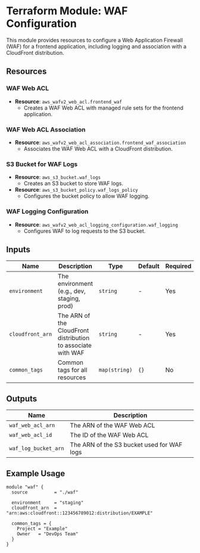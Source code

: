 # Terraform Module: WAF Configuration

This module provides resources to configure a Web Application Firewall (WAF) for a frontend application, including logging and association with a CloudFront distribution.

## Resources

### WAF Web ACL
- **Resource**: `aws_wafv2_web_acl.frontend_waf`
  - Creates a WAF Web ACL with managed rule sets for the frontend application.

### WAF Web ACL Association
- **Resource**: `aws_wafv2_web_acl_association.frontend_waf_association`
  - Associates the WAF Web ACL with a CloudFront distribution.

### S3 Bucket for WAF Logs
- **Resource**: `aws_s3_bucket.waf_logs`
  - Creates an S3 bucket to store WAF logs.
- **Resource**: `aws_s3_bucket_policy.waf_logs_policy`
  - Configures the bucket policy to allow WAF logging.

### WAF Logging Configuration
- **Resource**: `aws_wafv2_web_acl_logging_configuration.waf_logging`
  - Configures WAF to log requests to the S3 bucket.

## Inputs

| Name              | Description                                                | Type        | Default  | Required |
|-------------------|------------------------------------------------------------|-------------|----------|----------|
| `environment`     | The environment (e.g., dev, staging, prod)                 | `string`    | -        | Yes      |
| `cloudfront_arn`  | The ARN of the CloudFront distribution to associate with WAF | `string`    | -        | Yes      |
| `common_tags`     | Common tags for all resources                              | `map(string)` | `{}`    | No       |

## Outputs

| Name                 | Description                                      |
|----------------------|--------------------------------------------------|
| `waf_web_acl_arn`    | The ARN of the WAF Web ACL                      |
| `waf_web_acl_id`     | The ID of the WAF Web ACL                       |
| `waf_log_bucket_arn` | The ARN of the S3 bucket used for WAF logs      |

## Example Usage

```hcl
module "waf" {
  source          = "./waf"

  environment     = "staging"
  cloudfront_arn  = "arn:aws:cloudfront::123456789012:distribution/EXAMPLE"

  common_tags = {
    Project = "Example"
    Owner   = "DevOps Team"
  }
}
